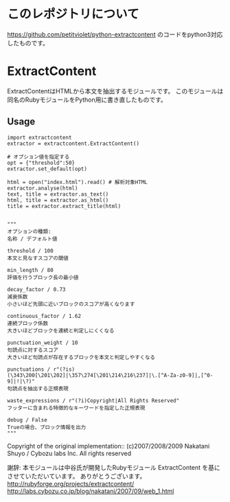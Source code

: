 # このレポジトリについて

https://github.com/petitviolet/python-extractcontent のコードをpython3対応したものです。

# ExtractContent

ExtractContentはHTMLから本文を抽出するモジュールです。
このモジュールは同名のRubyモジュールをPython用に書き直したものです。

## Usage

    import extractcontent
    extractor = extractcontent.ExtractContent()

    # オプション値を指定する
    opt = {"threshold":50}
    extractor.set_default(opt)

    html = open("index.html").read() # 解析対象HTML
    extractor.analyse(html)
    text, title = extractor.as_text()
    html, title = extractor.as_html()
    title = extractor.extract_title(html)


    """
    オプションの種類:
    名称 / デフォルト値

    threshold / 100
    本文と見なすスコアの閾値

    min_length / 80
    評価を行うブロック長の最小値

    decay_factor / 0.73
    減衰係数
    小さいほど先頭に近いブロックのスコアが高くなります

    continuous_factor / 1.62
    連続ブロック係数
    大きいほどブロックを連続と判定しにくくなる

    punctuation_weight / 10
    句読点に対するスコア　
    大きいほど句読点が存在するブロックを本文と判定しやすくなる

    punctuations / r"(?is)(\343\200[\201\202]|\357\274[\201\214\216\237]|\.[^A-Za-z0-9]|,[^0-9]|!|\?)"
    句読点を抽出する正規表現

    waste_expressions / r"(?i)Copyright|All Rights Reserved"
    フッターに含まれる特徴的なキーワードを指定した正規表現

    debug / False
    Trueの場合、ブロック情報を出力
    """

Copyright of the original implementation:: 
(c)2007/2008/2009 Nakatani Shuyo / Cybozu labs Inc. All rights reserved

謝辞:
本モジュールは中谷氏が開発したRubyモジュール ExtractContent を基にさせていただいています。
ありがとうございます。
http://rubyforge.org/projects/extractcontent/
http://labs.cybozu.co.jp/blog/nakatani/2007/09/web_1.html

